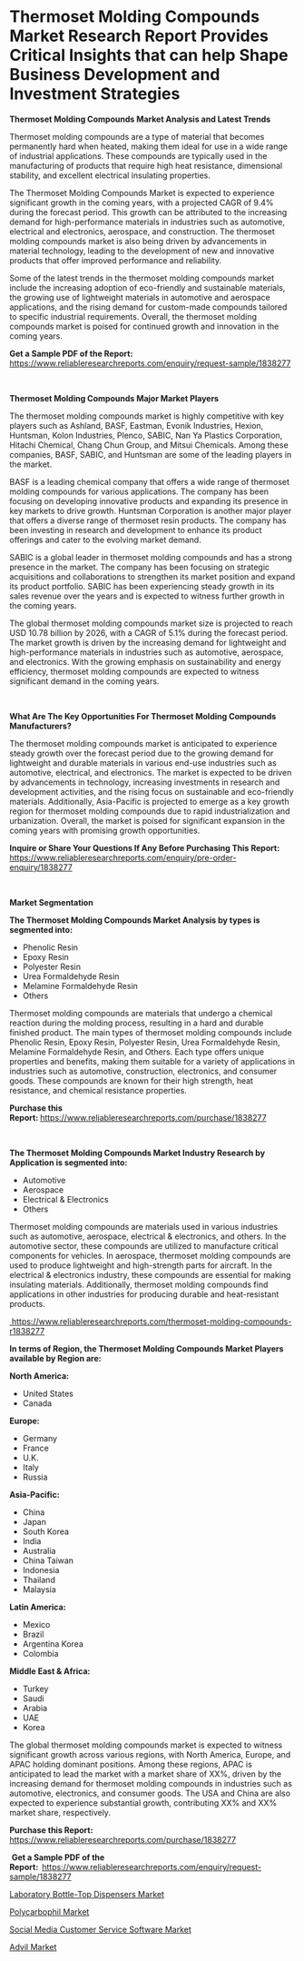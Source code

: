 <p><h1>Thermoset Molding Compounds Market Research Report Provides Critical Insights that can help Shape Business Development and Investment Strategies</h1></p><p><strong>Thermoset Molding Compounds Market Analysis and Latest Trends</strong></p>
<p><p>Thermoset molding compounds are a type of material that becomes permanently hard when heated, making them ideal for use in a wide range of industrial applications. These compounds are typically used in the manufacturing of products that require high heat resistance, dimensional stability, and excellent electrical insulating properties.</p><p>The Thermoset Molding Compounds Market is expected to experience significant growth in the coming years, with a projected CAGR of 9.4% during the forecast period. This growth can be attributed to the increasing demand for high-performance materials in industries such as automotive, electrical and electronics, aerospace, and construction. The thermoset molding compounds market is also being driven by advancements in material technology, leading to the development of new and innovative products that offer improved performance and reliability.</p><p>Some of the latest trends in the thermoset molding compounds market include the increasing adoption of eco-friendly and sustainable materials, the growing use of lightweight materials in automotive and aerospace applications, and the rising demand for custom-made compounds tailored to specific industrial requirements. Overall, the thermoset molding compounds market is poised for continued growth and innovation in the coming years.</p></p>
<p><strong>Get a Sample PDF of the Report:&nbsp;</strong> <a href="https://www.reliableresearchreports.com/enquiry/request-sample/1838277">https://www.reliableresearchreports.com/enquiry/request-sample/1838277</a></p>
<p>&nbsp;</p>
<p><strong>Thermoset Molding Compounds Major Market Players</strong></p>
<p><p>The thermoset molding compounds market is highly competitive with key players such as Ashland, BASF, Eastman, Evonik Industries, Hexion, Huntsman, Kolon Industries, Plenco, SABIC, Nan Ya Plastics Corporation, Hitachi Chemical, Chang Chun Group, and Mitsui Chemicals. Among these companies, BASF, SABIC, and Huntsman are some of the leading players in the market.</p><p>BASF is a leading chemical company that offers a wide range of thermoset molding compounds for various applications. The company has been focusing on developing innovative products and expanding its presence in key markets to drive growth. Huntsman Corporation is another major player that offers a diverse range of thermoset resin products. The company has been investing in research and development to enhance its product offerings and cater to the evolving market demand.</p><p>SABIC is a global leader in thermoset molding compounds and has a strong presence in the market. The company has been focusing on strategic acquisitions and collaborations to strengthen its market position and expand its product portfolio. SABIC has been experiencing steady growth in its sales revenue over the years and is expected to witness further growth in the coming years.</p><p>The global thermoset molding compounds market size is projected to reach USD 10.78 billion by 2026, with a CAGR of 5.1% during the forecast period. The market growth is driven by the increasing demand for lightweight and high-performance materials in industries such as automotive, aerospace, and electronics. With the growing emphasis on sustainability and energy efficiency, thermoset molding compounds are expected to witness significant demand in the coming years.</p></p>
<p>&nbsp;</p>
<p><strong>What Are The Key Opportunities For Thermoset Molding Compounds Manufacturers?</strong></p>
<p><p>The thermoset molding compounds market is anticipated to experience steady growth over the forecast period due to the growing demand for lightweight and durable materials in various end-use industries such as automotive, electrical, and electronics. The market is expected to be driven by advancements in technology, increasing investments in research and development activities, and the rising focus on sustainable and eco-friendly materials. Additionally, Asia-Pacific is projected to emerge as a key growth region for thermoset molding compounds due to rapid industrialization and urbanization. Overall, the market is poised for significant expansion in the coming years with promising growth opportunities.</p></p>
<p><strong>Inquire or Share Your Questions If Any Before Purchasing This Report:</strong> <a href="https://www.reliableresearchreports.com/enquiry/pre-order-enquiry/1838277">https://www.reliableresearchreports.com/enquiry/pre-order-enquiry/1838277</a></p>
<p>&nbsp;</p>
<p><strong>Market Segmentation</strong></p>
<p><strong>The Thermoset Molding Compounds Market Analysis by types is segmented into:</strong></p>
<p><ul><li>Phenolic Resin</li><li>Epoxy Resin</li><li>Polyester Resin</li><li>Urea Formaldehyde Resin</li><li>Melamine Formaldehyde Resin</li><li>Others</li></ul></p>
<p><p>Thermoset molding compounds are materials that undergo a chemical reaction during the molding process, resulting in a hard and durable finished product. The main types of thermoset molding compounds include Phenolic Resin, Epoxy Resin, Polyester Resin, Urea Formaldehyde Resin, Melamine Formaldehyde Resin, and Others. Each type offers unique properties and benefits, making them suitable for a variety of applications in industries such as automotive, construction, electronics, and consumer goods. These compounds are known for their high strength, heat resistance, and chemical resistance properties.</p></p>
<p><strong>Purchase this Report:&nbsp;</strong><a href="https://www.reliableresearchreports.com/purchase/1838277">https://www.reliableresearchreports.com/purchase/1838277</a></p>
<p>&nbsp;</p>
<p><strong>The Thermoset Molding Compounds Market Industry Research by Application is segmented into:</strong></p>
<p><ul><li>Automotive</li><li>Aerospace</li><li>Electrical & Electronics</li><li>Others</li></ul></p>
<p><p>Thermoset molding compounds are materials used in various industries such as automotive, aerospace, electrical & electronics, and others. In the automotive sector, these compounds are utilized to manufacture critical components for vehicles. In aerospace, thermoset molding compounds are used to produce lightweight and high-strength parts for aircraft. In the electrical & electronics industry, these compounds are essential for making insulating materials. Additionally, thermoset molding compounds find applications in other industries for producing durable and heat-resistant products.</p></p>
<p><a href="https://www.reliableresearchreports.com/thermoset-molding-compounds-r1838277">&nbsp;https://www.reliableresearchreports.com/thermoset-molding-compounds-r1838277</a></p>
<p><strong>In terms of Region, the Thermoset Molding Compounds Market Players available by Region are:</strong></p>
<p>
    <p> <strong> North America: </strong>
        <ul>
            <li>United States</li>
            <li>Canada</li>
        </ul>
        </p> 
    <p> <strong> Europe: </strong>
        <ul>
            <li>Germany</li>
            <li>France</li>
            <li>U.K.</li>
            <li>Italy</li>
            <li>Russia</li>
        </ul>
        </p> 
    <p> <strong> Asia-Pacific: </strong>
        <ul>
            <li>China</li>
            <li>Japan</li>
            <li>South Korea</li>
            <li>India</li>
            <li>Australia</li>
            <li>China Taiwan</li>
            <li>Indonesia</li>
            <li>Thailand</li>
            <li>Malaysia</li>
        </ul>
        </p> 
    <p> <strong> Latin America: </strong>
        <ul>
            <li>Mexico</li>
            <li>Brazil</li>
            <li>Argentina Korea</li>
            <li>Colombia</li>
        </ul>
        </p> 
    <p> <strong> Middle East & Africa: </strong>
        <ul>
            <li>Turkey</li>
            <li>Saudi</li>
            <li>Arabia</li>
            <li>UAE</li>
            <li>Korea</li>
        </ul>
    </p>
    </p>
<p><p>The global thermoset molding compounds market is expected to witness significant growth across various regions, with North America, Europe, and APAC holding dominant positions. Among these regions, APAC is anticipated to lead the market with a market share of XX%, driven by the increasing demand for thermoset molding compounds in industries such as automotive, electronics, and consumer goods. The USA and China are also expected to experience substantial growth, contributing XX% and XX% market share, respectively.</p></p>
<p><strong>Purchase this Report: </strong><a href="https://www.reliableresearchreports.com/purchase/1838277">https://www.reliableresearchreports.com/purchase/1838277</a></p>
<p>&nbsp;<strong>Get a Sample PDF of the Report:&nbsp;&nbsp;</strong><a href="https://www.reliableresearchreports.com/enquiry/request-sample/1838277">https://www.reliableresearchreports.com/enquiry/request-sample/1838277</a></p>
<p><strong></strong></p>
<p><p><a href="https://github.com/kairirfan6/Market-Research-Report-List-1/blob/main/laboratory-bottle-top-dispensers-market.md">Laboratory Bottle-Top Dispensers Market</a></p><p><a href="https://issuu.com/reportprime-2/docs/polycarbophil-market-size-2030.pptx">Polycarbophil Market</a></p><p><a href="https://github.com/michealerrygz/Market-Research-Report-List-1/blob/main/social-media-customer-service-software-market.md">Social Media Customer Service Software Market</a></p><p><a href="https://issuu.com/reportprime-2/docs/advil-market-size-2030.pptx">Advil Market</a></p></p>